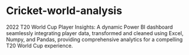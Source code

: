 # Cricket-world-analysis
2022 T20 World Cup Player Insights: A dynamic Power BI dashboard seamlessly integrating player data, transformed and cleaned using Excel, Numpy, and Pandas, providing comprehensive analytics for a compelling T20 World Cup experience.

